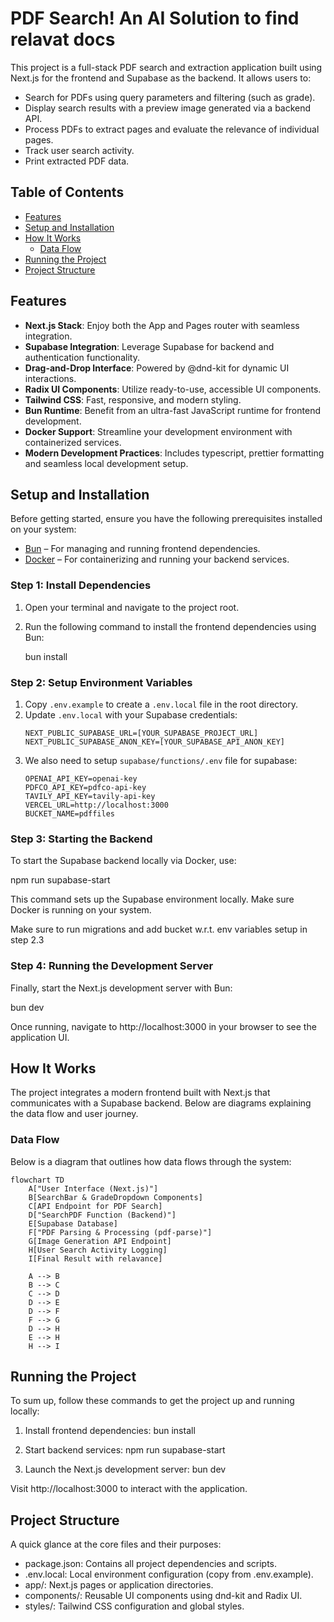 # PDF Search! An AI Solution to find relavat docs

This project is a full-stack PDF search and extraction application built using Next.js for the frontend and Supabase as the backend. It allows users to:

- Search for PDFs using query parameters and filtering (such as grade).
- Display search results with a preview image generated via a backend API.
- Process PDFs to extract pages and evaluate the relevance of individual pages.
- Track user search activity.
- Print extracted PDF data.

## Table of Contents

- [Features](#features)
- [Setup and Installation](#setup-and-installation)
- [How It Works](#how-it-works)
  - [Data Flow](#data-flow)
- [Running the Project](#running-the-project)
- [Project Structure](#project-structure)

## Features

- **Next.js Stack**: Enjoy both the App and Pages router with seamless integration.
- **Supabase Integration**: Leverage Supabase for backend and authentication functionality.
- **Drag-and-Drop Interface**: Powered by @dnd-kit for dynamic UI interactions.
- **Radix UI Components**: Utilize ready-to-use, accessible UI components.
- **Tailwind CSS**: Fast, responsive, and modern styling.
- **Bun Runtime**: Benefit from an ultra-fast JavaScript runtime for frontend development.
- **Docker Support**: Streamline your development environment with containerized services.
- **Modern Development Practices**: Includes typescript, prettier formatting and seamless local development setup.

## Setup and Installation

Before getting started, ensure you have the following prerequisites installed on your system:

- [Bun](https://bun.sh/) – For managing and running frontend dependencies.
- [Docker](https://www.docker.com/) – For containerizing and running your backend services.

### Step 1: Install Dependencies

1. Open your terminal and navigate to the project root.
2. Run the following command to install the frontend dependencies using Bun:

   bun install

### Step 2: Setup Environment Variables

1. Copy `.env.example` to create a `.env.local` file in the root directory.
2. Update `.env.local` with your Supabase credentials:
   ```
   NEXT_PUBLIC_SUPABASE_URL=[YOUR_SUPABASE_PROJECT_URL]
   NEXT_PUBLIC_SUPABASE_ANON_KEY=[YOUR_SUPABASE_API_ANON_KEY]
   ```
3. We also need to setup `supabase/functions/.env` file for supabase:
   ```
   OPENAI_API_KEY=openai-key
   PDFCO_API_KEY=pdfco-api-key
   TAVILY_API_KEY=tavily-api-key
   VERCEL_URL=http://localhost:3000
   BUCKET_NAME=pdffiles
   ```

### Step 3: Starting the Backend

To start the Supabase backend locally via Docker, use:

npm run supabase-start

This command sets up the Supabase environment locally. Make sure Docker is running on your system.

Make sure to run migrations and add bucket w.r.t. env variables setup in step 2.3

### Step 4: Running the Development Server

Finally, start the Next.js development server with Bun:

bun dev

Once running, navigate to http://localhost:3000 in your browser to see the application UI.

## How It Works

The project integrates a modern frontend built with Next.js that communicates with a Supabase backend. Below are diagrams explaining the data flow and user journey.

### Data Flow

Below is a diagram that outlines how data flows through the system:

```mermaid
flowchart TD
    A["User Interface (Next.js)"]
    B[SearchBar & GradeDropdown Components]
    C[API Endpoint for PDF Search]
    D["SearchPDF Function (Backend)"]
    E[Supabase Database]
    F["PDF Parsing & Processing (pdf-parse)"]
    G[Image Generation API Endpoint]
    H[User Search Activity Logging]
    I[Final Result with relavance]

    A --> B
    B --> C
    C --> D
    D --> E
    D --> F
    F --> G
    D --> H
    E --> H
    H --> I
```

## Running the Project

To sum up, follow these commands to get the project up and running locally:

1. Install frontend dependencies:
   bun install

2. Start backend services:
   npm run supabase-start

3. Launch the Next.js development server:
   bun dev

Visit http://localhost:3000 to interact with the application.

## Project Structure

A quick glance at the core files and their purposes:

- package.json: Contains all project dependencies and scripts.
- .env.local: Local environment configuration (copy from .env.example).
- app/: Next.js pages or application directories.
- components/: Reusable UI components using dnd-kit and Radix UI.
- styles/: Tailwind CSS configuration and global styles.
